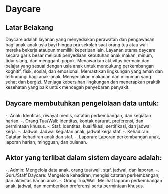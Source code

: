 # Daycare

## Latar Belakang
Daycare adalah layanan yang menyediakan perawatan dan pengawasan bagi anak-anak usia bayi hingga pra sekolah saat orang tua atau wali mereka bekerja ataupun memiliki keperluan lain. Layanan utama daycare secara garis besar meliputi penyediaan kebutuhan anak makan, minum, tidur siang, dan mengganti popok. Menawarkan aktivitas bermain dan belajar yang sesuai dengan usia anak untuk mendukung perkembangan kognitif, fisik, sosial, dan emosional. Memastikan lingkungan yang aman dan terlindungi bagi anak-anak. Menyediakan makanan dan minuman yang sehat dan bergizi. Menjaga kebersihan lingkungan dan menerapkan praktik kesehatan yang baik untuk mencegah penyebaran penyakit.

## Daycare membutuhkan pengelolaan data untuk:
-. Anak: Identitas, riwayat medis, catatan perkembangan, dan kegiatan harian.
-. Orang Tua/Wali: Identitas, kontak darurat, preferensi, dan permintaan khusus.
-. Staf: Identitas, kualifikasi, sertifikasi, dan jadwal kerja.
-. Jadwal: Jadwal kegiatan anak, jadwal kerja staf.
-. Kehadiran: Catatan kehadiran anak dan staf.
-. Laporan: Laporan perkembangan anak, laporan harian, mingguan, dan bulanan.

## Aktor yang terlibat dalam sistem daycare adalah:
-. Admin: Mengelola data anak, orang tua/wali, staf, jadwal, dan laporan.
-. Guru/Staff Daycare: Mengelola kehadiran, mengisi catatan perkembangan, dan aktivitas harian anak.
-. Orang Tua/Wali: Melihat laporan perkembangan anak, jadwal, dan memberikan preferensi serta permintaan khusus.
